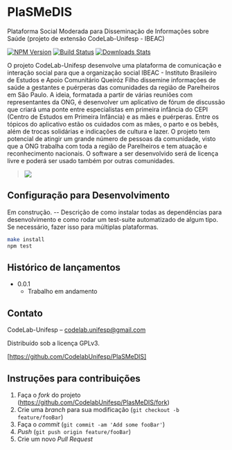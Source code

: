 # PlaSMeDIS
Plataforma Social Moderada para Disseminação de Informações sobre Saúde (projeto de extensão CodeLab-Unifesp - IBEAC)

[![NPM Version][npm-image]][npm-url]
[![Build Status][travis-image]][travis-url]
[![Downloads Stats][npm-downloads]][npm-url]

O projeto CodeLab-Unifesp desenvolve uma plataforma de comunicação e interação social para que a organização social IBEAC - Instituto Brasileiro de Estudos e Apoio Comunitário Queiróz Filho dissemine informações de saúde a gestantes e puérperas das comunidades da região de Parelheiros em São Paulo. A ideia, formatada a partir de várias reuniões com representantes da ONG, é desenvolver um aplicativo de fórum de discussão que criará uma ponte entre especialistas em primeira infância do CEPI (Centro de Estudos em Primeira Infância) e as mães e puérperas. Entre os tópicos do aplicativo estão os cuidados com as mães, o parto e os bebês, além de trocas solidárias e indicações de cultura e lazer. O projeto tem potencial de atingir um grande número de pessoas da comunidade, visto que a ONG trabalha com toda a região de Parelheiros e tem atuação e reconhecimento nacionais. O software a ser desenvolvido será de licença livre e poderá ser usado também por outras comunidades. 


> ![](../header.png)


## Configuração para Desenvolvimento

Em construção.
-- Descrição de como instalar todas as dependências para desenvolvimento e como rodar um test-suite automatizado de algum tipo. Se necessário, fazer isso para múltiplas plataformas.

```sh
make install
npm test
```

## Histórico de lançamentos

* 0.0.1
    * Trabalho em andamento

## Contato

CodeLab-Unifesp – codelab.unifesp@gmail.com

Distribuído sob a licença GPLv3.

[https://github.com/CodelabUnifesp/PlaSMeDIS]

## Instruções para contribuições

1. Faça o _fork_ do projeto (<https://github.com/CodelabUnifesp/PlasMeDIS/fork>)
2. Crie uma _branch_ para sua modificação (`git checkout -b feature/fooBar`)
3. Faça o _commit_ (`git commit -am 'Add some fooBar'`)
4. _Push_ (`git push origin feature/fooBar`)
5. Crie um novo _Pull Request_

[npm-image]: https://img.shields.io/npm/v/datadog-metrics.svg?style=flat-square
[npm-url]: https://npmjs.org/package/datadog-metrics
[npm-downloads]: https://img.shields.io/npm/dm/datadog-metrics.svg?style=flat-square
[travis-image]: https://img.shields.io/travis/dbader/node-datadog-metrics/master.svg?style=flat-square
[travis-url]: https://travis-ci.org/dbader/node-datadog-metrics
[wiki]: https://github.com/seunome/seuprojeto/wiki
